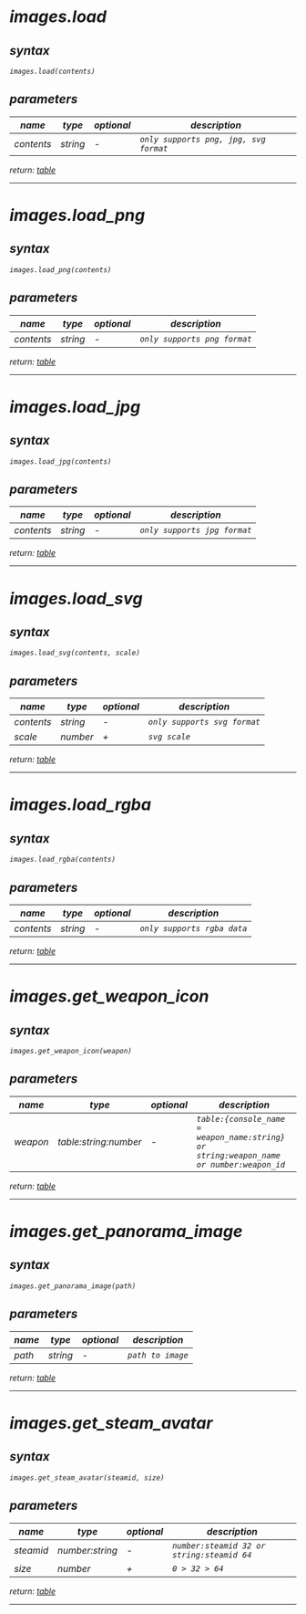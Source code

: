 # _images.load_

## _syntax_

_`images.load(contents)`_

## _parameters_

| _name_     | _type_   | _optional_ | _description_                          |
| ---------- | -------- | ---------- | -------------------------------------- |
| _contents_ | _string_ | _-_        | _`only supports png, jpg, svg format`_ |

_return: [table](https://github.com/qi-ux/aimware/blob/main/lib/images/table.md)_

---

# _images.load_png_

## _syntax_

_`images.load_png(contents)`_

## _parameters_

| _name_     | _type_   | _optional_ | _description_                |
| ---------- | -------- | ---------- | ---------------------------- |
| _contents_ | _string_ | _-_        | _`only supports png format`_ |

_return: [table](https://github.com/qi-ux/aimware/blob/main/lib/images/table.md)_

---

# _images.load_jpg_

## _syntax_

_`images.load_jpg(contents)`_

## _parameters_

| _name_     | _type_   | _optional_ | _description_                |
| ---------- | -------- | ---------- | ---------------------------- |
| _contents_ | _string_ | _-_        | _`only supports jpg format`_ |

_return: [table](https://github.com/qi-ux/aimware/blob/main/lib/images/table.md)_

---

# _images.load_svg_

## _syntax_

_`images.load_svg(contents, scale)`_

## _parameters_

| _name_     | _type_   | _optional_ | _description_                |
| ---------- | -------- | ---------- | ---------------------------- |
| _contents_ | _string_ | _-_        | _`only supports svg format`_ |
| _scale_    | _number_ | _+_        | _`svg scale`_ |

_return: [table](https://github.com/qi-ux/aimware/blob/main/lib/images/table.md)_

---

# _images.load_rgba_

## _syntax_

_`images.load_rgba(contents)`_

## _parameters_

| _name_     | _type_   | _optional_ | _description_               |
| ---------- | -------- | ---------- | --------------------------- |
| _contents_ | _string_ | _-_        | _`only supports rgba data`_ |

_return: [table](https://github.com/qi-ux/aimware/blob/main/lib/images/table.md)_

---

# _images.get_weapon_icon_

## _syntax_

_`images.get_weapon_icon(weapon)`_

## _parameters_

| _name_   | _type_                | _optional_ | _description_                                                                           |
| -------- | --------------------- | ---------- | --------------------------------------------------------------------------------------- |
| _weapon_ | _table:string:number_ | _-_        | _`table:{console_name = weapon_name:string} or string:weapon_name or number:weapon_id`_ |

_return: [table](https://github.com/qi-ux/aimware/blob/main/lib/images/table.md)_

---

# _images.get_panorama_image_

## _syntax_

_`images.get_panorama_image(path)`_

## _parameters_

| _name_ | _type_   | _optional_ | _description_     |
| ------ | -------- | ---------- | ----------------- |
| _path_ | _string_ | _-_        | _`path to image`_ |

_return: [table](https://github.com/qi-ux/aimware/blob/main/lib/images/table.md)_

---

# _images.get_steam_avatar_

## _syntax_

_`images.get_steam_avatar(steamid, size)`_

## _parameters_

| _name_    | _type_          | _optional_ | _description_                              |
| --------- | --------------- | ---------- | ------------------------------------------ |
| _steamid_ | _number:string_ | _-_        | _`number:steamid 32 or string:steamid 64`_ |
| _size_    | _number_        | _+_        | _`0 > 32 > 64`_                            |

_return: [table](https://github.com/qi-ux/aimware/blob/main/lib/images/table.md)_

---
